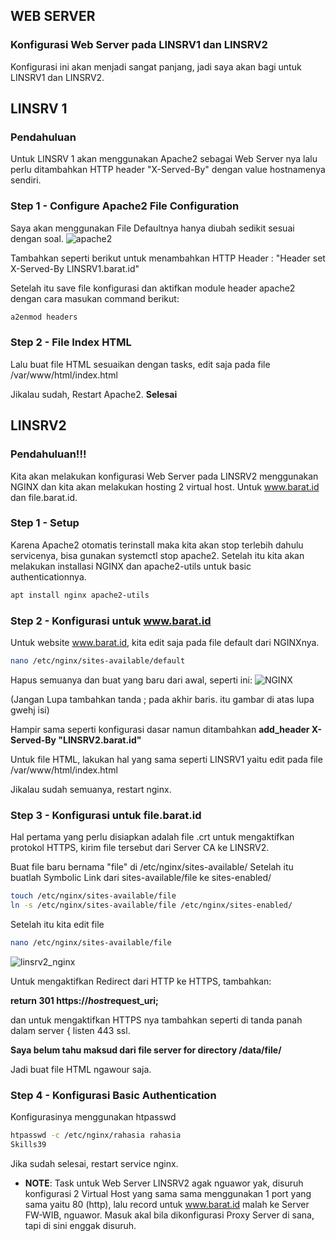 ## WEB SERVER
### Konfigurasi Web Server pada LINSRV1 dan LINSRV2
Konfigurasi ini akan menjadi sangat panjang, jadi saya akan bagi untuk LINSRV1 dan LINSRV2.
## LINSRV 1
### Pendahuluan
Untuk LINSRV 1 akan menggunakan Apache2 sebagai Web Server nya lalu perlu ditambahkan HTTP header "X-Served-By" dengan value hostnamenya sendiri.
### Step 1 - Configure Apache2 File Configuration
Saya akan menggunakan File Defaultnya hanya diubah sedikit sesuai dengan soal.
![apache2](https://github.com/user-attachments/assets/135afdda-370c-4291-a59b-260fbd278b05)

Tambahkan seperti berikut untuk menambahkan HTTP Header : "Header set X-Served-By LINSRV1.barat.id"

Setelah itu save file konfigurasi dan aktifkan module header apache2 dengan cara masukan command berikut:
```bash
a2enmod headers
```
### Step 2 - File Index HTML
Lalu buat file HTML sesuaikan dengan tasks, edit saja pada file /var/www/html/index.html

Jikalau sudah, Restart Apache2.
**Selesai**

## LINSRV2
### Pendahuluan!!!
Kita akan melakukan konfigurasi Web Server pada LINSRV2 menggunakan NGINX dan kita akan melakukan hosting 2 virtual host. Untuk www.barat.id dan file.barat.id.
### Step 1 - Setup
Karena Apache2 otomatis terinstall maka kita akan stop terlebih dahulu servicenya, bisa gunakan systemctl stop apache2. Setelah itu kita akan melakukan installasi NGINX dan apache2-utils untuk basic authenticationnya.
```bash
apt install nginx apache2-utils
```
### Step 2 - Konfigurasi untuk www.barat.id
Untuk website www.barat.id, kita edit saja pada file default dari NGINXnya.
```bash
nano /etc/nginx/sites-available/default
```
Hapus semuanya dan buat yang baru dari awal, seperti ini:
![NGINX](https://github.com/user-attachments/assets/c0f5f44f-6843-40a4-a77b-0ac9b3af0c2a)

(Jangan Lupa tambahkan tanda ; pada akhir baris. itu gambar di atas lupa gwehj isi)

Hampir sama seperti konfigurasi dasar namun ditambahkan **add_header X-Served-By "LINSRV2.barat.id"**

Untuk file HTML, lakukan hal yang sama seperti LINSRV1 yaitu edit pada file /var/www/html/index.html

Jikalau sudah semuanya, restart nginx.

### Step 3 - Konfigurasi untuk file.barat.id
Hal pertama yang perlu disiapkan adalah file .crt untuk mengaktifkan protokol HTTPS, kirim file tersebut dari Server CA ke LINSRV2.

Buat file baru bernama "file" di /etc/nginx/sites-available/ Setelah itu buatlah Symbolic Link dari sites-available/file ke sites-enabled/
```bash
touch /etc/nginx/sites-available/file
ln -s /etc/nginx/sites-available/file /etc/nginx/sites-enabled/
```

Setelah itu kita edit file
```bash
nano /etc/nginx/sites-available/file
```
![linsrv2_nginx](https://github.com/user-attachments/assets/506132d4-a1b7-4956-b709-98d5faf2cd7f)

Untuk mengaktifkan Redirect dari HTTP ke HTTPS, tambahkan:

**return 301 https://$host$request_uri;**

dan untuk mengaktifkan HTTPS nya tambahkan seperti di tanda panah dalam server { listen 443 ssl.

**Saya belum tahu maksud dari file server for directory /data/file/**

Jadi buat file HTML ngawour saja.

### Step 4 - Konfigurasi Basic Authentication
Konfigurasinya menggunakan htpasswd
```bash
htpasswd -c /etc/nginx/rahasia rahasia
Skills39
```
Jika sudah selesai, restart service nginx.

- **NOTE**: Task untuk Web Server LINSRV2 agak nguawor yak, disuruh konfigurasi 2 Virtual Host yang sama sama menggunakan 1 port yang sama yaitu 80 (http), lalu record untuk www.barat.id malah ke Server FW-WIB, nguawor. Masuk akal bila dikonfigurasi Proxy Server di sana, tapi di sini enggak disuruh.
